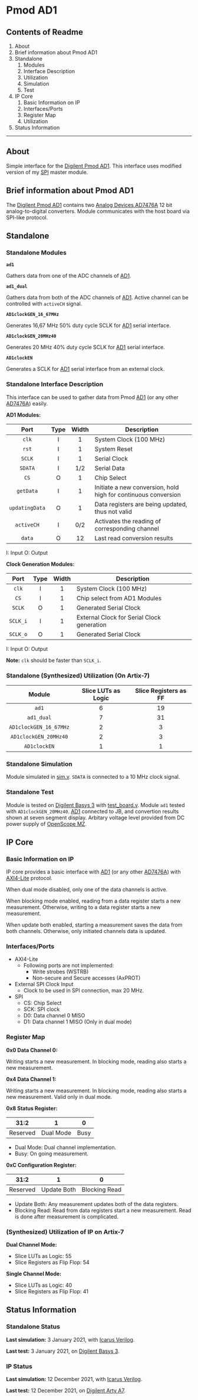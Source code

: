 # Pmod AD1

## Contents of Readme

1. About
2. Brief information about Pmod AD1
3. Standalone
   1. Modules
   2. Interface Description
   3. Utilization
   4. Simulation
   5. Test
4. IP Core
   1. Basic Information on IP
   2. Interfaces/Ports
   3. Register Map
   4. Utilization
5. Status Information

---

## About

Simple interface for the [Digilent Pmod AD1](https://reference.digilentinc.com/reference/pmod/pmodad1/start). This interface uses modified version of my [SPI](https://gitlab.com/suoglu/spi) master module.

## Brief information about Pmod AD1

The [Digilent Pmod AD1](https://reference.digilentinc.com/reference/pmod/pmodad1/start) contains two [Analog Devices AD7476A](https://www.analog.com/media/cn/technical-documentation/evaluation-documentation/AD7476A_7477A_7478A.pdf) 12 bit analog-to-digital converters. Module communicates with the host board via SPI-like protocol.

## Standalone

### Standalone Modules

**`ad1`**

Gathers data from one of the ADC channels of [AD1](https://reference.digilentinc.com/reference/pmod/pmodad1/start).

**`ad1_dual`**

Gathers data from both of the ADC channels of [AD1](https://reference.digilentinc.com/reference/pmod/pmodad1/start). Active channel can be controlled with `activeCH` signal.

**`AD1clockGEN_16_67MHz`**

Generates 16,67 MHz 50% duty cycle SCLK for [AD1](https://reference.digilentinc.com/reference/pmod/pmodad1/start) serial interface.

**`AD1clockGEN_20MHz40`**

Generates 20 MHz 40% duty cycle SCLK for [AD1](https://reference.digilentinc.com/reference/pmod/pmodad1/start) serial interface.

**`AD1clockEN`**

Generates a SCLK for [AD1](https://reference.digilentinc.com/reference/pmod/pmodad1/start) serial interface from an external clock.

### Standalone Interface Description

This interface can be used to gather data from Pmod [AD1](https://reference.digilentinc.com/reference/pmod/pmodad1/start) (or any other [AD7476A](https://www.analog.com/media/cn/technical-documentation/evaluation-documentation/AD7476A_7477A_7478A.pdf)) easily.

**AD1 Modules:**

|   Port   | Type | Width |  Description |
| :------: | :----: | :----: | ------ |
|  `clk`   | I | 1 | System Clock (100 MHz) |
|  `rst`   | I | 1 | System Reset |
|  `SCLK`   | I | 1 | Serial Clock |
|  `SDATA`   | I | 1/2 | Serial Data |
|  `CS`   | O | 1 | Chip Select |
|  `getData`   | I | 1 | Initiate a new conversion, hold high for continuous conversion |
|  `updatingData`   | O | 1 | Data registers are being updated, thus not valid |
|  `activeCH`   | I | 0/2 | Activates the reading of corresponding channel |
|  `data`   | O | 12 | Last read conversion results |

I: Input  O: Output

**Clock Generation Modules:**

|   Port   | Type | Width |  Description |
| :------: | :----: | :----: | ------ |
|  `clk`   | I | 1 | System Clock (100 MHz) |
|  `CS`   | I | 1 | Chip select from AD1 Modules |
|  `SCLK`   | O | 1 | Generated Serial Clock |
|  `SCLK_i`   | I | 1 | External Clock for Serial Clock generation |
|  `SCLK_o`   | O | 1 | Generated Serial Clock |

I: Input  O: Output

**Note:** `clk` should be faster than `SCLK_i`.

### Standalone (Synthesized) Utilization (On Artix-7)

|   Module   | Slice LUTs as Logic | Slice Registers as FF |
| :------: | :----: | :----: |
| `ad1` | 6 | 19 |
| `ad1_dual` | 7  | 31 |
| `AD1clockGEN_16_67MHz` | 2 | 3 |
| `AD1clockGEN_20MHz40` | 2 | 3 |
| `AD1clockEN` | 1 | 1 |

### Standalone Simulation

Module simulated in [sim.v](Simulation/sim.v). `SDATA` is connected to a  10 MHz clock signal.

### Standalone Test

Module is tested on [Digilent Basys 3](https://reference.digilentinc.com/reference/programmable-logic/basys-3/reference-manual) with [test_board.v](Test/test_board.v). Module `ad1` tested with `AD1clockGEN_20MHz40`. [AD1](https://reference.digilentinc.com/reference/pmod/pmodad1/start) connected to JB, and convertion results shown at seven segment display. Arbitary voltage level provided from DC power supply of [OpenScope MZ](https://reference.digilentinc.com/reference/instrumentation/openscope-mz/start?redirect=1).

## IP Core

### Basic Information on IP

IP core provides a basic interface with [AD1](https://reference.digilentinc.com/reference/pmod/pmodad1/start) (or any other [AD7476A](https://www.analog.com/media/cn/technical-documentation/evaluation-documentation/AD7476A_7477A_7478A.pdf)) with [AXI4-Lite](https://developer.arm.com/documentation/ihi0022/latest) protocol.

When dual mode disabled, only one of the data channels is active.

When blocking mode enabled, reading from a data register starts a new measurement. Otherwise, writing to a data register starts a new measurement.

When update both enabled, starting a measurement saves the data from both channels. Otherwise, only initiated channels data is updated.

### Interfaces/Ports

- AXI4-Lite
  - Following ports are not implemented:
    - Write strobes (WSTRB)
    - Non-secure and Secure accesses (AxPROT)
- External SPI Clock Input
  - Clock to be used in SPI connection, max 20 MHz.
- SPI
  - CS: Chip Select
  - SCK: SPI clock
  - D0: Data channel 0 MISO
  - D1: Data channel 1 MISO (Only in dual mode)

### Register Map

**0x0 Data Channel 0:**

Writing starts a new measurement. In blocking mode, reading also starts a new measurement.

**0x4 Data Channel 1:**

Writing starts a new measurement. In blocking mode, reading also starts a new measurement. Valid only in dual mode.

**0x8 Status Register:**

|31:2|1|0|
|:---:|:---:|:---:|
|Reserved|Dual Mode|Busy|

- Dual Mode: Dual channel implementation.
- Busy: On going measurement.

**0xC Configuration Register:**

|31:2|1|0|
|:---:|:---:|:---:|
|Reserved|Update Both|Blocking Read|

- Update Both: Any measurement updates both of the data registers.
- Blocking Read: Read from data registers start a new measurement. Read is done after measurement is complicated.

### (Synthesized) Utilization of IP on Artix-7

**Dual Channel Mode:**

- Slice LUTs as Logic: 55
- Slice Registers as Flip Flop: 54

**Single Channel Mode:**

- Slice LUTs as Logic: 40
- Slice Registers as Flip Flop: 41

## Status Information

### Standalone Status

**Last simulation:** 3 January 2021, with [Icarus Verilog](http://iverilog.icarus.com).

**Last test:** 3 January 2021, on [Digilent Basys 3](https://reference.digilentinc.com/reference/programmable-logic/basys-3/reference-manual).

### IP Status

**Last simulation:** 12 December 2021, with [Icarus Verilog](http://iverilog.icarus.com).

**Last test:** 12 December 2021, on [Digilent Arty A7](https://digilent.com/reference/programmable-logic/arty-a7/reference-manual).
